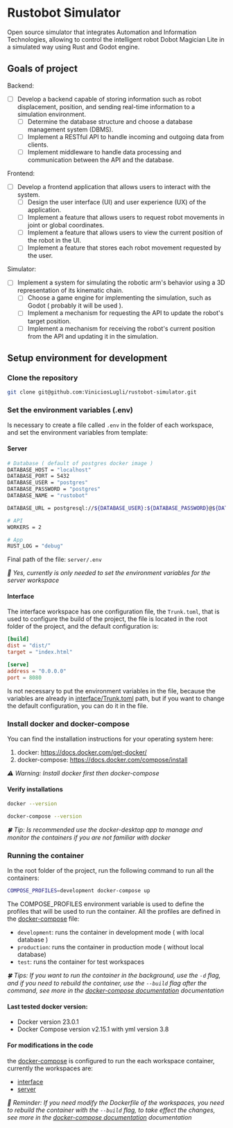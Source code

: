 # Rustobot Simulator
Open source simulator that integrates Automation and Information Technologies, allowing to control the intelligent robot Dobot Magician Lite in a simulated way using Rust and Godot engine.

## Goals of project
Backend:
- [ ] Develop a backend capable of storing information such as robot displacement, position, and sending real-time information to a simulation environment.
	- [ ] Determine the database structure and choose a database management system (DBMS).
	- [ ] Implement a RESTful API to handle incoming and outgoing data from clients.
	- [ ] Implement middleware to handle data processing and communication between the API and the database.

Frontend:
- [ ] Develop a frontend application that allows users to interact with the system.
	- [ ] Design the user interface (UI) and user experience (UX) of the application.
	- [ ] Implement a feature that allows users to request robot movements in joint or global coordinates.
	- [ ] Implement a feature that allows users to view the current position of the robot in the UI.
	- [ ] Implement a feature that stores each robot movement requested by the user.

Simulator:
- [ ] Implement a system for simulating the robotic arm's behavior using a 3D representation of its kinematic chain.
	- [ ] Choose a game engine for implementing the simulation, such as Godot ( probably it will be used ).
	- [ ] Implement a mechanism for requesting the API to update the robot's target position.
	- [ ] Implement a mechanism for receiving the robot's current position from the API and updating it in the simulation.

## Setup environment for development

### Clone the repository

```bash
git clone git@github.com:ViniciosLugli/rustobot-simulator.git
```

### Set the environment variables (.env)
Is necessary to create a file called `.env` in the folder of each workspace, and set the environment variables from template:
#### Server

```bash
# Database ( default of postgres docker image )
DATABASE_HOST = "localhost"
DATABASE_PORT = 5432
DATABASE_USER = "postgres"
DATABASE_PASSWORD = "postgres"
DATABASE_NAME = "rustobot"

DATABASE_URL = postgresql://${DATABASE_USER}:${DATABASE_PASSWORD}@${DATABASE_HOST}:${DATABASE_PORT}/${DATABASE_NAME}

# API
WORKERS = 2

# App
RUST_LOG = "debug"
```
Final path of the file: `server/.env`

_💊 Yes, currently is only needed to set the environment variables for the server workspace_

#### Interface
The interface workspace has one configuration file, the `Trunk.toml`, that is used to configure the build of the project, the file is located in the root folder of the project, and the default configuration is:
```toml
[build]
dist = "dist/"
target = "index.html"

[serve]
address = "0.0.0.0"
port = 8080
```
Is not necessary to put the environment variables in the file, because the variables are already in [interface/Trunk.toml](./interface/Trunk.toml) path, but if you want to change the default configuration, you can do it in the file.


### Install docker and docker-compose

You can find the installation instructions for your operating system here:

1.  docker: https://docs.docker.com/get-docker/
2.  docker-compose: https://docs.docker.com/compose/install

_⚠️ Warning: Install docker first then docker-compose_

#### Verify installations

```bash
docker --version
```

```bash
docker-compose --version
```

_🍀 Tip: Is recommended use the docker-desktop app to manage and monitor the containers if you are not familiar with docker_

### Running the container
In the root folder of the project, run the following command to run all the containers:
```bash
COMPOSE_PROFILES=development docker-compose up
```
The COMPOSE_PROFILES environment variable is used to define the profiles that will be used to run the container. All the profiles are defined in the [docker-compose](./docker-compose.yml) file:
-  `development`: runs the container in development mode ( with local database )
-  `production`: runs the container in production mode ( without local database)
- `test`: runs the container for test workspaces

_🍀 Tips: If you want to run the container in the background, use the `-d` flag, and if you need to rebuild the container, use the `--build` flag after the command, see more in the [docker-compose documentation](https://docs.docker.com/compose/reference/up/) documentation_


#### Last tested docker version:

-   Docker version 23.0.1
-   Docker Compose version v2.15.1 with yml version 3.8


#### For modifications in the code

the [docker-compose](./docker-compose.yml) is configured to run the each workspace container, currently the workspaces are:
- [interface](./interface/Dockerfile)
- [server](./server/Dockerfile)

_🤘 Reminder: If you need modify the Dockerfile of the workspaces, you need to rebuild the container with the `--build` flag, to take effect the changes, see more in the [docker-compose documentation](https://docs.docker.com/compose/reference/up/) documentation_